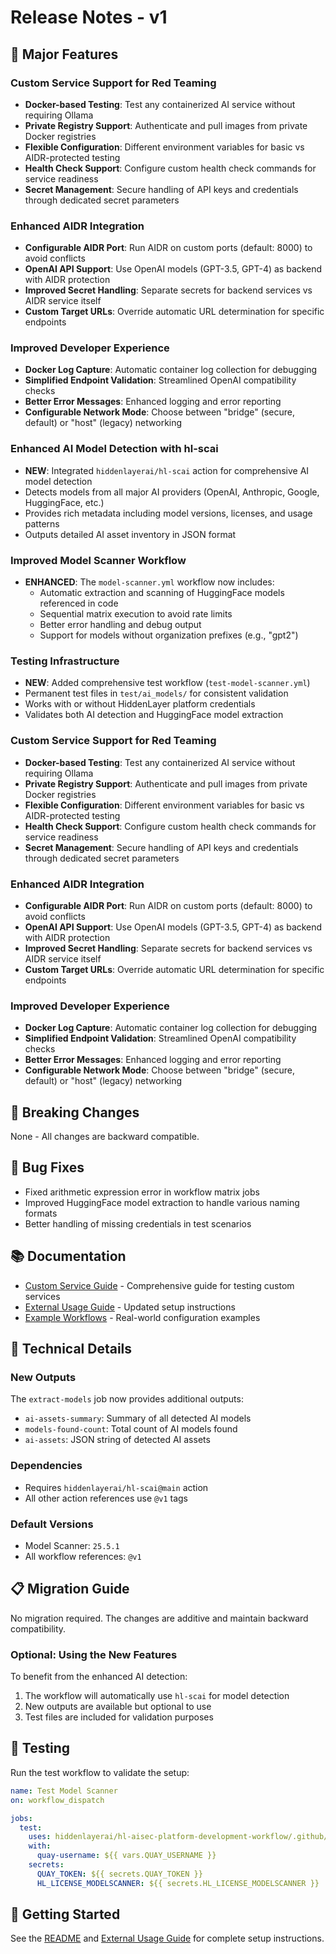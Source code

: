 # Release Notes - v1

## 🎉 Major Features

### Custom Service Support for Red Teaming
- **Docker-based Testing**: Test any containerized AI service without requiring Ollama
- **Private Registry Support**: Authenticate and pull images from private Docker registries
- **Flexible Configuration**: Different environment variables for basic vs AIDR-protected testing
- **Health Check Support**: Configure custom health check commands for service readiness
- **Secret Management**: Secure handling of API keys and credentials through dedicated secret parameters

### Enhanced AIDR Integration
- **Configurable AIDR Port**: Run AIDR on custom ports (default: 8000) to avoid conflicts
- **OpenAI API Support**: Use OpenAI models (GPT-3.5, GPT-4) as backend with AIDR protection
- **Improved Secret Handling**: Separate secrets for backend services vs AIDR service itself
- **Custom Target URLs**: Override automatic URL determination for specific endpoints

### Improved Developer Experience
- **Docker Log Capture**: Automatic container log collection for debugging
- **Simplified Endpoint Validation**: Streamlined OpenAI compatibility checks
- **Better Error Messages**: Enhanced logging and error reporting
- **Configurable Network Mode**: Choose between "bridge" (secure, default) or "host" (legacy) networking

### Enhanced AI Model Detection with hl-scai
- **NEW**: Integrated `hiddenlayerai/hl-scai` action for comprehensive AI model detection
- Detects models from all major AI providers (OpenAI, Anthropic, Google, HuggingFace, etc.)
- Provides rich metadata including model versions, licenses, and usage patterns
- Outputs detailed AI asset inventory in JSON format

### Improved Model Scanner Workflow
- **ENHANCED**: The `model-scanner.yml` workflow now includes:
  - Automatic extraction and scanning of HuggingFace models referenced in code
  - Sequential matrix execution to avoid rate limits
  - Better error handling and debug output
  - Support for models without organization prefixes (e.g., "gpt2")

### Testing Infrastructure
- **NEW**: Added comprehensive test workflow (`test-model-scanner.yml`)
- Permanent test files in `test/ai_models/` for consistent validation
- Works with or without HiddenLayer platform credentials
- Validates both AI detection and HuggingFace model extraction

### Custom Service Support for Red Teaming
- **Docker-based Testing**: Test any containerized AI service without requiring Ollama
- **Private Registry Support**: Authenticate and pull images from private Docker registries
- **Flexible Configuration**: Different environment variables for basic vs AIDR-protected testing
- **Health Check Support**: Configure custom health check commands for service readiness
- **Secret Management**: Secure handling of API keys and credentials through dedicated secret parameters

### Enhanced AIDR Integration
- **Configurable AIDR Port**: Run AIDR on custom ports (default: 8000) to avoid conflicts
- **OpenAI API Support**: Use OpenAI models (GPT-3.5, GPT-4) as backend with AIDR protection
- **Improved Secret Handling**: Separate secrets for backend services vs AIDR service itself
- **Custom Target URLs**: Override automatic URL determination for specific endpoints

### Improved Developer Experience
- **Docker Log Capture**: Automatic container log collection for debugging
- **Simplified Endpoint Validation**: Streamlined OpenAI compatibility checks
- **Better Error Messages**: Enhanced logging and error reporting
- **Configurable Network Mode**: Choose between "bridge" (secure, default) or "host" (legacy) networking

## 🔄 Breaking Changes
None - All changes are backward compatible.

## 🐛 Bug Fixes
- Fixed arithmetic expression error in workflow matrix jobs
- Improved HuggingFace model extraction to handle various naming formats
- Better handling of missing credentials in test scenarios

## 📚 Documentation

- [Custom Service Guide](CUSTOM_SERVICE_GUIDE.md) - Comprehensive guide for testing custom services
- [External Usage Guide](EXTERNAL_USAGE_GUIDE.md) - Updated setup instructions
- [Example Workflows](.github/workflows/example-*.yml) - Real-world configuration examples

## 🔧 Technical Details

### New Outputs
The `extract-models` job now provides additional outputs:
- `ai-assets-summary`: Summary of all detected AI models
- `models-found-count`: Total count of AI models found
- `ai-assets`: JSON string of detected AI assets

### Dependencies
- Requires `hiddenlayerai/hl-scai@main` action
- All other action references use `@v1` tags

### Default Versions
- Model Scanner: `25.5.1`
- All workflow references: `@v1`

## 📋 Migration Guide

No migration required. The changes are additive and maintain backward compatibility.

### Optional: Using the New Features
To benefit from the enhanced AI detection:
1. The workflow will automatically use `hl-scai` for model detection
2. New outputs are available but optional to use
3. Test files are included for validation purposes

## 🧪 Testing
Run the test workflow to validate the setup:
```yaml
name: Test Model Scanner
on: workflow_dispatch

jobs:
  test:
    uses: hiddenlayerai/hl-aisec-platform-development-workflow/.github/workflows/test-model-scanner.yml@v1
    with:
      quay-username: ${{ vars.QUAY_USERNAME }}
    secrets:
      QUAY_TOKEN: ${{ secrets.QUAY_TOKEN }}
      HL_LICENSE_MODELSCANNER: ${{ secrets.HL_LICENSE_MODELSCANNER }}
```

## 🚀 Getting Started
See the [README](README.md) and [External Usage Guide](EXTERNAL_USAGE_GUIDE.md) for complete setup instructions. 